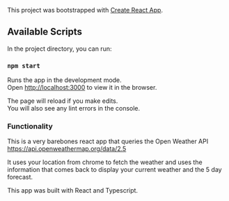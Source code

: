 This project was bootstrapped with [Create React App](https://github.com/facebook/create-react-app).

## Available Scripts

In the project directory, you can run:

### `npm start`

Runs the app in the development mode.<br />
Open [http://localhost:3000](http://localhost:3000) to view it in the browser.

The page will reload if you make edits.<br />
You will also see any lint errors in the console.

### Functionality

This is a very barebones react app that queries the Open Weather API https://api.openweathermap.org/data/2.5

It uses your location from chrome to fetch the weather and uses the information that comes back to display your current weather and the 5 day forecast.

This app was built with React and Typescript.
